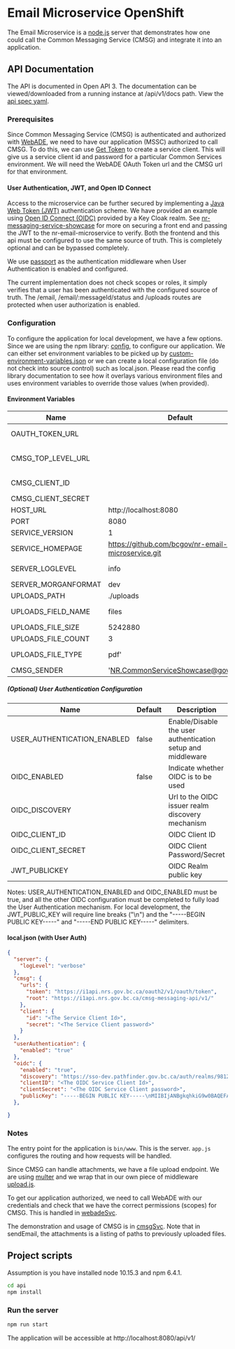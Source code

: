# Email Microservice OpenShift

The Email Microservice is a [node.js](https://nodejs.org/) server that demonstrates how one could call the Common Messaging Service (CMSG) and integrate it into an application.

## API Documentation
The API is documented in Open API 3.  The documentation can be viewed/downloaded from a running instance at /api/v1/docs path.  View the [api spec yaml](./msgService/v1.api-spec.yaml).

### Prerequisites
Since Common Messaging Service (CMSG) is authenticated and authorized with [WebADE](http://webade.org), we need to have our application (MSSC) authorized to call CMSG.  To do this, we can use [Get Token](https://github.com/bcgov/nr-get-token) to create a service client.  This will give us a service client id and password for a particular Common Services environment.  We will need the WebADE OAuth Token url and the CMSG url for that environment.

#### User Authentication, JWT, and Open ID Connect
Access to the microservice can be further secured by implementing a [Java Web Token (JWT)](https://jwt.io/introduction/) authentication scheme.  We have provided an example using [Open ID Connect (OIDC)](https://en.wikipedia.org/wiki/OpenID_Connect) provided by a Key Cloak realm.  See [nr-messaging-service-showcase](https://github.com/bcgov/nr-messaging-service-showcase) for more on securing a front end and passing the JWT to the nr-email-microservice to verify.  Both the frontend and this api must be configured to use the same source of truth.  This is completely optional and can be bypassed completely.

We use [passport](https://www.npmjs.com/package/passport) as the authentication middleware when User Authentication is enabled and configured.

The current implementation does not check scopes or roles, it simply verifies that a user has been authenticated with the configured source of truth.  The /email, /email/:messageId/status and /uploads routes are protected when user authorization is enabled.

### Configuration
To configure the application for local development, we have a few options.  Since we are using the npm library: [config](https://www.npmjs.com/package/config), to configure our application.  We can either set environment variables to be picked up by [custom-environment-variables.json](/config/custom-environment-variables.json) or we can create a local configuration file (do not check into source control) such as local.json.  Please read the config library documentation to see how it overlays various environment files and uses environment variables to override those values (when provided).

#### Environment Variables
| Name | Default | Description |
| --- | --- | --- |
| OAUTH_TOKEN_URL | | The WebADE environment OAuth Token url (ex. https://i1api.nrs.gov.bc.ca/oauth2/v1/oauth/token) |
| CMSG_TOP_LEVEL_URL | | The CMSG url (ex. https://i1api.nrs.gov.bc.ca/cmsg-messaging-api/v1/) |
| CMSG_CLIENT_ID | | This is the service client id for microservice that has been authorized to call CMSG. |
| CMSG_CLIENT_SECRET | | The service client password/secret |
| HOST_URL | http://localhost:8080 | The domain/base url where we will expose the api. |
| PORT | 8080 | port for node to listen on. |
| SERVICE_VERSION | 1 | Current default 1 |
| SERVICE_HOMEPAGE | https://github.com/bcgov/nr-email-microservice.git | Should point at the repository for the deployed code. |
| SERVER_LOGLEVEL | info | set the npm log level (verbose, debug, info, warn, error). |
| SERVER_MORGANFORMAT | dev | set the logging format for Morgan. |
| UPLOADS_PATH | ./uploads | path to store the uploaded files. |
| UPLOADS_FIELD_NAME | files | upload file configuration, which form/request fields to use for the file uploads. |
| UPLOADS_FILE_SIZE | 5242880 | limit the accepted size of files (in bytes). |
| UPLOADS_FILE_COUNT | 3 | limit the number of files to accept in one upload. |
| UPLOADS_FILE_TYPE | pdf'| limit the accepted file types.  Default of 'pdf' is a current limitation of CMSG. |
| CMSG_SENDER | 'NR.CommonServiceShowcase@gov.bc.ca' | default email address to use as the sender/from. |

##### (Optional) User Authentication Configuration
| Name | Default | Description |
| --- | --- | --- |
| USER_AUTHENTICATION_ENABLED | false | Enable/Disable the user authentication setup and middleware |
| OIDC_ENABLED | false | Indicate whether OIDC is to be used |
| OIDC_DISCOVERY | | Url to the OIDC issuer realm discovery mechanism |
| OIDC_CLIENT_ID | | OIDC Client ID |
| OIDC_CLIENT_SECRET | | OIDC Client Password/Secret |
| JWT_PUBLICKEY | | OIDC Realm public key |

Notes: USER\_AUTHENTICATION\_ENABLED and OIDC\_ENABLED must be true, and all the other OIDC configuration must be completed to fully load the User Authentication mechanism.  For local development, the JWT\_PUBLIC\_KEY will require line breaks ("\\n") and the "-----BEGIN PUBLIC KEY-----" and "-----END PUBLIC KEY-----" delimiters.

#### local.json (with User Auth)

```json
{
  "server": {
    "logLevel": "verbose"
  },
  "cmsg": {
    "urls": {
      "token": "https://i1api.nrs.gov.bc.ca/oauth2/v1/oauth/token",
      "root": "https://i1api.nrs.gov.bc.ca/cmsg-messaging-api/v1/"
    },
    "client": {
      "id": "<The Service Client Id>",
      "secret": "<The Service Client password>"
    }
  },
  "userAuthentication": {
    "enabled": "true"
  },
  "oidc": {
    "enabled": "true",
    "discovery": "https://sso-dev.pathfinder.gov.bc.ca/auth/realms/98123d34df/.well-known/openid-configuration",
    "clientID": "<The OIDC Service Client Id>",
    "clientSecret": "<The OIDC Service Client password>",
    "publicKey": "-----BEGIN PUBLIC KEY-----\nMIIBIjANBgkqhkiG9w0BAQEFAAOCAQ8AMIIBCgKCAQEAtWiqVQ/eshPxJEkgJ/VH48ZwP7mAtnDtVnHH\n7WpgduJ9pgf/Yz9ptw0kaAWJG6XHBKe4RPl6JHLOslQqezR22j/nomVCaAPKPRKnu39nt4yoahV0JKFSoV\nOgImG1SGBfTmqnmUEoo281bWO27ollpeH4IfP9kgyk557fuhGI2d2ugqFqtlgBFrchp7uPRv45Ab1g9If\nOe9REX53cvVZNEIfkb5rKVWc6F1DsPI213E5ywsAb6cAmwb6yZgHvu9b03IkDGgUT84HBghrYoyhmaLi\nB7F1Lq4x3HjJ7GtMFB7EiBaNkLW49CMv5NOpUDmYf89XsOUBoVFVXqehxkastTwIDAQAB\n-----END PUBLIC KEY-----\n"
  },

}
```

### Notes

The entry point for the application is `bin/www`. This is the server.  `app.js` configures the routing and how requests will be handled.

Since CMSG can handle attachments, we have a file upload endpoint.  We are using [multer](https://www.npmjs.com/package/multer) and we wrap that in our own piece of middleware [upload.js](middleware/upload.js).

To get our application authorized, we need to call WebADE with our credentials and check that we have the correct permissions (scopes) for CMSG.  This is handled in [webadeSvc](oauthService/webadeSvc.js).

The demonstration and usage of CMSG is in [cmsgSvc](msgService/cmsgSvc.js).  Note that in sendEmail, the attachments is a listing of paths to previously uploaded files.

## Project scripts

Assumption is you have installed node 10.15.3 and npm 6.4.1.

``` sh
cd api
npm install
```

### Run the server

``` sh
npm run start
```

The application will be accessible at http://localhost:8080/api/v1/


